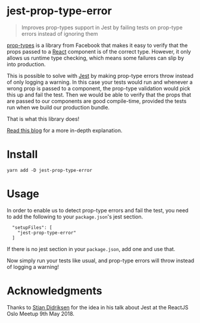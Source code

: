 # jest-prop-type-error

> Improves prop-types support in Jest by failing tests on prop-type errors
> instead of ignoring them

[prop-types][pt] is a library from Facebook that makes it easy to verify that
the props passed to a [React][react] component is of the correct type. However,
it only allows us runtime type checking, which means some failures can slip by
into production.

This is possible to solve with [Jest][jest] by making prop-type errors throw
instead of only logging a warning. In this case your tests would run and
whenever a wrong prop is passed to a component, the prop-type validation would
pick this up and fail the test. Then we would be able to verify that the props
that are passed to our components are good compile-time, provided the tests
run when we build our production bundle.

That is what this library does!

[Read this blog][blog] for a more in-depth explanation.

# Install

    yarn add -D jest-prop-type-error

# Usage

In order to enable us to detect prop-type errors and fail the test, you need to
add the following to your `package.json`'s jest section.

      "setupFiles": [
        "jest-prop-type-error"
      ]

If there is no jest section in your `package.json`, add one and use that.

Now simply run your tests like usual, and prop-type errors will throw instead
of logging a warning!

# Acknowledgments

Thanks to [Stian Didriksen][stian] for the idea in his talk about Jest at the
ReactJS Oslo Meetup 9th May 2018.

[pt]: https://facebook.github.io/react/docs/typechecking-with-proptypes.html
[blog]: https://medium.com/shark-bytes/type-checking-with-prop-types-in-jest-e0cd0dc92d5
[react]: https://reactjs.org/
[jest]: https://facebook.github.io/jest/
[stian]: https://twitter.com/stipsan
